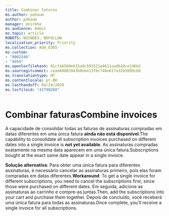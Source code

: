 ```yaml
---
title: Combinar faturas
ms.author: pebaum
author: pebaum
manager: mnirkhe
ms.audience: Admin
ms.topic: article
ROBOTS: NOINDEX, NOFOLLOW
localization_priority: Priority
ms.collection: Adm_O365
ms.custom:
- "9002546"
- "4959"
ms.openlocfilehash: 81cfab560e615a8c591521e4611aadb28ce146b2
ms.sourcegitcommit: cead49883943b0eb413f8cf4be617a32b5099cb6
ms.translationtype: HT
ms.contentlocale: pt-BR
ms.lasthandoff: 04/24/2020
ms.locfileid: "43799260"
---
```

# <a name="combine-invoices"></a><span data-ttu-id="25895-102">Combinar faturas</span><span class="sxs-lookup"><span data-stu-id="25895-102">Combine invoices</span></span>

<span data-ttu-id="25895-103">A capacidade de consolidar todas as faturas de assinaturas compradas em datas diferentes em uma única fatura **ainda não está disponível**.</span><span class="sxs-lookup"><span data-stu-id="25895-103">The capability to consolidate all subscription invoices purchased on different dates into a single invoice is **not yet available**.</span></span> <span data-ttu-id="25895-104">As assinaturas compradas exatamente na mesma data aparecem em uma única fatura.</span><span class="sxs-lookup"><span data-stu-id="25895-104">Subscriptions bought at the exact same date appear in a single invoice.</span></span>

<span data-ttu-id="25895-105">**Solução alternativa**: Para obter uma única fatura para diferentes assinaturas, é necessário cancelar as assinaturas primeiro, pois elas foram compradas em datas diferentes.</span><span class="sxs-lookup"><span data-stu-id="25895-105">**Workaround**: To get a single invoice for different subscriptions, you need to cancel the subscriptions first, since those were purchased on different dates.</span></span> <span data-ttu-id="25895-106">Em seguida, adicione as assinaturas ao carrinho e compre-as juntas.</span><span class="sxs-lookup"><span data-stu-id="25895-106">Then, add the subscriptions into your cart and purchase them together.</span></span> <span data-ttu-id="25895-107">Depois de concluído, você receberá uma única fatura para todas as assinaturas.</span><span class="sxs-lookup"><span data-stu-id="25895-107">Once complete, you'll receive a single invoice for all subscriptions.</span></span>
